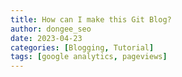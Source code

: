 ```yaml
---
title: How can I make this Git Blog?
author: dongee_seo
date: 2023-04-23
categories: [Blogging, Tutorial]
tags: [google analytics, pageviews]
---
```

